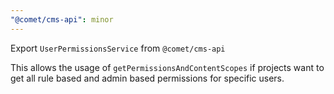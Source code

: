 ```yaml
---
"@comet/cms-api": minor
---
```


Export `UserPermissionsService` from `@comet/cms-api`

This allows the usage of `getPermissionsAndContentScopes` if projects want to get all rule based
and admin based permissions for specific users.

